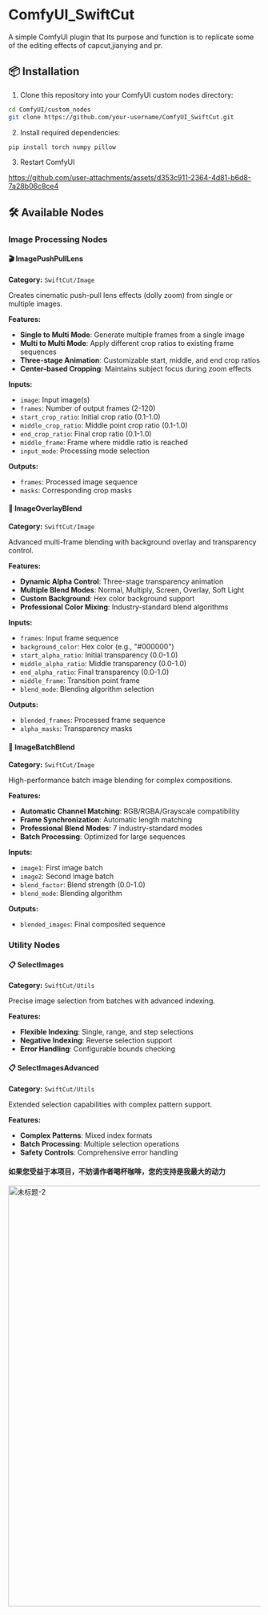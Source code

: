 # ComfyUI_SwiftCut

A simple ComfyUI plugin that Its purpose and function is to replicate some of the editing effects of capcut,jianying and pr.

## 📦 Installation

1. Clone this repository into your ComfyUI custom nodes directory:
```bash
cd ComfyUI/custom_nodes
git clone https://github.com/your-username/ComfyUI_SwiftCut.git
```

2. Install required dependencies:
```bash
pip install torch numpy pillow
```

3. Restart ComfyUI



https://github.com/user-attachments/assets/d353c911-2364-4d81-b6d8-7a28b06c8ce4



## 🛠️ Available Nodes

### Image Processing Nodes

#### 🎬 ImagePushPullLens
**Category:** `SwiftCut/Image`

Creates cinematic push-pull lens effects (dolly zoom) from single or multiple images.

**Features:**
- **Single to Multi Mode**: Generate multiple frames from a single image
- **Multi to Multi Mode**: Apply different crop ratios to existing frame sequences
- **Three-stage Animation**: Customizable start, middle, and end crop ratios
- **Center-based Cropping**: Maintains subject focus during zoom effects

**Inputs:**
- `image`: Input image(s)
- `frames`: Number of output frames (2-120)
- `start_crop_ratio`: Initial crop ratio (0.1-1.0)
- `middle_crop_ratio`: Middle point crop ratio (0.1-1.0)
- `end_crop_ratio`: Final crop ratio (0.1-1.0)
- `middle_frame`: Frame where middle ratio is reached
- `input_mode`: Processing mode selection

**Outputs:**
- `frames`: Processed image sequence
- `masks`: Corresponding crop masks

#### 🎨 ImageOverlayBlend
**Category:** `SwiftCut/Image`

Advanced multi-frame blending with background overlay and transparency control.

**Features:**
- **Dynamic Alpha Control**: Three-stage transparency animation
- **Multiple Blend Modes**: Normal, Multiply, Screen, Overlay, Soft Light
- **Custom Background**: Hex color background support
- **Professional Color Mixing**: Industry-standard blend algorithms

**Inputs:**
- `frames`: Input frame sequence
- `background_color`: Hex color (e.g., "#000000")
- `start_alpha_ratio`: Initial transparency (0.0-1.0)
- `middle_alpha_ratio`: Middle transparency (0.0-1.0)
- `end_alpha_ratio`: Final transparency (0.0-1.0)
- `middle_frame`: Transition point frame
- `blend_mode`: Blending algorithm selection

**Outputs:**
- `blended_frames`: Processed frame sequence
- `alpha_masks`: Transparency masks

#### 🔀 ImageBatchBlend
**Category:** `SwiftCut/Image`

High-performance batch image blending for complex compositions.

**Features:**
- **Automatic Channel Matching**: RGB/RGBA/Grayscale compatibility
- **Frame Synchronization**: Automatic length matching
- **Professional Blend Modes**: 7 industry-standard modes
- **Batch Processing**: Optimized for large sequences

**Inputs:**
- `image1`: First image batch
- `image2`: Second image batch
- `blend_factor`: Blend strength (0.0-1.0)
- `blend_mode`: Blending algorithm

**Outputs:**
- `blended_images`: Final composited sequence

### Utility Nodes

#### 📋 SelectImages
**Category:** `SwiftCut/Utils`

Precise image selection from batches with advanced indexing.

**Features:**
- **Flexible Indexing**: Single, range, and step selections
- **Negative Indexing**: Reverse selection support
- **Error Handling**: Configurable bounds checking

#### 📋 SelectImagesAdvanced
**Category:** `SwiftCut/Utils`

Extended selection capabilities with complex pattern support.

**Features:**
- **Complex Patterns**: Mixed index formats
- **Batch Processing**: Multiple selection operations
- **Safety Controls**: Comprehensive error handling

#### 如果您受益于本项目，不妨请作者喝杯咖啡，您的支持是我最大的动力
<img width="1536" height="841" alt="未标题-2" src="https://github.com/user-attachments/assets/a562fcfd-cb65-4695-a2a8-ca3eb6a6db67" />


